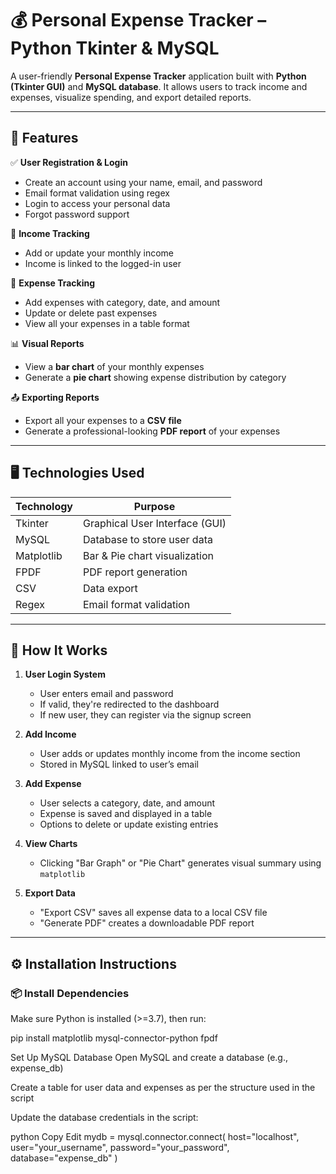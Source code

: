# 💰 Personal Expense Tracker – Python Tkinter & MySQL

A user-friendly **Personal Expense Tracker** application built with **Python (Tkinter GUI)** and **MySQL database**. It allows users to track income and expenses, visualize spending, and export detailed reports.

---

## 🔧 Features

 ✅ **User Registration & Login**
  - Create an account using your name, email, and password
  - Email format validation using regex
  - Login to access your personal data
  - Forgot password support

 💼 **Income Tracking**
  - Add or update your monthly income
  - Income is linked to the logged-in user

 🧾 **Expense Tracking**
  - Add expenses with category, date, and amount
  - Update or delete past expenses
  - View all your expenses in a table format

 📊 **Visual Reports**
  - View a **bar chart** of your monthly expenses
  - Generate a **pie chart** showing expense distribution by category

 📤 **Exporting Reports**
  - Export all your expenses to a **CSV file**
  - Generate a professional-looking **PDF report** of your expenses

---

## 🖥️ Technologies Used

| Technology | Purpose                         |
|------------|----------------------------------|
| Tkinter    | Graphical User Interface (GUI)   |
| MySQL      | Database to store user data      |
| Matplotlib | Bar & Pie chart visualization    |
| FPDF       | PDF report generation            |
| CSV        | Data export                      |
| Regex      | Email format validation          |

---

## 🚀 How It Works

1. **User Login System**
   - User enters email and password
   - If valid, they're redirected to the dashboard
   - If new user, they can register via the signup screen

2. **Add Income**
   - User adds or updates monthly income from the income section
   - Stored in MySQL linked to user’s email

3. **Add Expense**
   - User selects a category, date, and amount
   - Expense is saved and displayed in a table
   - Options to delete or update existing entries

4. **View Charts**
   - Clicking "Bar Graph" or "Pie Chart" generates visual summary using `matplotlib`

5. **Export Data**
   - "Export CSV" saves all expense data to a local CSV file
   - "Generate PDF" creates a downloadable PDF report

---

## ⚙️ Installation Instructions

###  📦 Install Dependencies
Make sure Python is installed (>=3.7), then run:

pip install matplotlib mysql-connector-python fpdf


Set Up MySQL Database
Open MySQL and create a database (e.g., expense_db)

Create a table for user data and expenses as per the structure used in the script

Update the database credentials in the script:

python
Copy
Edit
mydb = mysql.connector.connect(
    host="localhost",
    user="your_username",
    password="your_password",
    database="expense_db"
)

